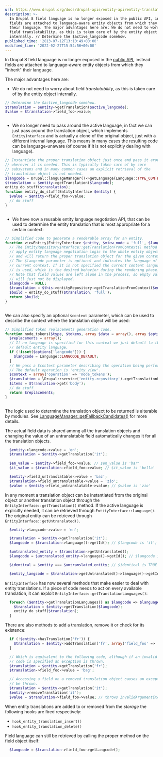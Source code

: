 ```yaml
---
url: https://www.drupal.org/docs/drupal-apis/entity-api/entity-translation-api
description: >-
  In Drupal 8 field language is no longer exposed in the public API, instead
  fields are attached to language-aware entity objects from which they "inherit"
  their language. The major advantages here are: We do not need to worry about
  field translatability, as this is taken care of by the entity object
  internally. // Determine the $active_langcode somehow.
published_time: '2013-07-12T13:10:49+00:00'
modified_time: '2022-02-27T15:54:56+00:00'
---
```

In Drupal 8 field language is no longer exposed in the [public API](https://drupal.org/node/1806650), instead fields are attached to language-aware entity objects from which they "inherit" their language.

The major advantages here are:

* We do not need to worry about field _translatability_, as this is taken care of by the entity object internally.  
```php  
// Determine the $active_langcode somehow.  
$translation = $entity->getTranslation($active_langcode);  
$value = $translation->field_foo->value;  
      
```
* We no longer need to pass around the active language, in fact we can just pass around the translation object, which implements `EntityInterface` and is actually a clone of the original object, just with a different internal language. This means in many cases the resulting code can be language-unaware (of course if it is not explicitly dealing with language).  
```php  
// Instantiate the proper translation object just once and pass it around  
// wherever it is needed. This is typically taken care of by core  
// subsystems and in many common cases an explicit retrieval of the  
// translation object is not needed.  
$langcode = Drupal::languageManager()->getLanguage(Language::TYPE_CONTENT);  
$translation = $entity->getTranslation($langcode);  
entity_do_stuff($translation);  
function entity_do_stuff(EntityInterface $entity) {  
  $value = $entity->field_foo->value;  
  // do stuff  
}  
      
```
* We have now a reusable entity language negotiation API, that can be used to determine the entity translation that is most appropriate for a certain context:  
```php  
// Simplified code to generate a renderable array for an entity.  
function viewEntity(EntityInterface $entity, $view_mode = 'full', $langcode = NULL) {  
  // The EntityRepositoryInterface::getTranslationFromContext() method will  
  // apply entity language negotiation logic to the whole entity object  
  // and will return the proper translation object for the given context.  
  // The $langcode parameter is optional and indicates the language of the  
  // current context. If it is not specified the current content language  
  // is used, which is the desired behavior during the rendering phase.  
  // Note that field values are left alone in the process, so empty values  
  // will just not be displayed.  
  $langcode = NULL;  
  $translation = $this->entityRepository->getTranslationFromContext($entity, $langcode);  
  $build = entity_do_stuff($translation, 'full');  
  return $build;  
}  
      
```  
We can also specify an optional `$context` parameter, which can be used to describe the context where the translation object will be used:  
```php  
// Simplified token replacements generation code.  
function node_tokens($type, $tokens, array $data = array(), array $options = array()) {  
  $replacements = array();  
  // If no language is specified for this context we just default to the  
  // default entity language.  
  if (!isset($options['langcode'])) {  
    $langcode = Language::LANGCODE_DEFAULT;  
  }  
  // We pass a $context parameter describing the operation being performed.  
  // The default operation is 'entity_view'.  
  $context = array('operation' => 'node_tokens');  
  $translation = \Drupal::service('entity.repository')->getTranslationFromContext($data['node'], $langcode, $context);  
  $items = $translation->get('body');  
  // do stuff  
  return $replacements;  
}  
      
```  
The logic used to determine the translation object to be returned is alterable by modules. See [LanguageManager::getFallbackCandidates()](https://api.drupal.org/api/drupal/core!lib!Drupal!Core!Language!LanguageManager.php/function/LanguageManager%3A%3AgetFallbackCandidates/8) for more details.

The actual field data is shared among all the translation objects and changing the value of an untranslatable field automatically changes it for all the translation objects.

```php
  $entity->langcode->value = 'en';
  $translation = $entity->getTranslation('it');
  
  $en_value = $entity->field_foo->value; // $en_value is 'bar'
  $it_value = $translation->field_foo->value; // $it_value is 'bella'

  $entity->field_untranslatable->value = 'baz';
  $translation->field_untranslatable->value = 'zio';
  $value = $entity->field_untranslatable->value; // $value is 'zio'

```

In any moment a translation object can be instantiated from the original object or another translation object through the `EntityInterface::getTranslation()` method. If the active language is explicitly needed, it can be retrieved through `EntityInterface::language()`. The original entity can be retrieved through `EntityInterface::getUntranslated()`.

```php
  $entity->langcode->value = 'en';

  $translation = $entity->getTranslation('it');
  $langcode = $translation->language()->getId(); // $langcode is 'it';

  $untranslated_entity = $translation->getUntranslated();
  $langcode = $untranslated_entity->language()->getId(); // $langcode is 'en';

  $identical = $entity === $untranslated_entity; // $identical is TRUE

  $entity_langcode = $translation->getUntranslated()->language()->getId(); // $entity_langcode is 'en'

```

`EntityInterface` has now several methods that make easier to deal with entity translations. If a piece of code needs to act on every available translation, it can exploit `EntityInterface::getTranslationLanguages()`:

```php
  foreach ($entity->getTranslationLanguages() as $langcode => $language) {
    $translation = $entity->getTranslation($langcode);
    entity_do_stuff($translation);
  }

```

There are also methods to add a translation, remove it or check for its existence:

```php
  if (!$entity->hasTranslation('fr')) {
    $translation = $entity->addTranslation('fr', array('field_foo' => 'bag'))->save();
  }

  // Which is equivalent to the following code, although if an invalid language
  // code is specified an exception is thrown.
  $translation = $entity->getTranslation('fr');
  $translation->field_foo->value = 'bag';

  // Accessing a field on a removed translation object causes an exception to
  // be thrown.
  $translation = $entity->getTranslation('it');
  $entity->removeTranslation('it');
  $value = $translation->field_foo->value; // throws InvalidArgumentException

```

When entity translations are added to or removed from the _storage_ the following hooks are fired respectively:

* `hook_entity_translation_insert()`
* `hook_entity_translation_delete()`

Field language can still be retrieved by calling the proper method on the field object itself:

```php
  $langcode = $translation->field_foo->getLangcode();

```